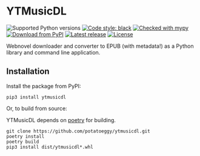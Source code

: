 # YTMusicDL

![Supported Python versions](https://img.shields.io/pypi/pyversions/noveldown)
[![Code style: black](https://img.shields.io/badge/code%20style-black-000000.svg)](https://github.com/psf/black)
[![Checked with mypy](http://www.mypy-lang.org/static/mypy_badge.svg)](http://mypy-lang.org/)
[![Download from PyPI](https://img.shields.io/pypi/v/ytmusicdl)](https://pypi.org/project/ytmusicdl)
[![Latest release](https://img.shields.io/github/v/release/potatoeggy/ytmusicdl?display_name=tag)](https://github.com/potatoeggy/ytmusicdl/releases/latest)
[![License](https://img.shields.io/github/license/potatoeggy/ytmusicdl)](/LICENSE)

Webnovel downloader and converter to EPUB (with metadata!) as a Python library and command line application.

## Installation

Install the package from PyPI:

```
pip3 install ytmusicdl
```

Or, to build from source:

YTMusicDL depends on [poetry](https://github.com/python-poetry/poetry) for building.

```
git clone https://github.com/potatoeggy/ytmusicdl.git
poetry install
poetry build
pip3 install dist/ytmusicdl*.whl
```
